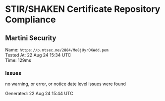 # STIR/SHAKEN Certificate Repository Compliance

## Martini Security

Name: `https://p.mtsec.me/2884/Me8jUyrOXWdd.pem`\
Tested At: 22 Aug 24 15:34 UTC\
Time: 129ms

### Issues

no warning, or error, or notice date level issues were found

Generated: 22 Aug 24 15:44 UTC